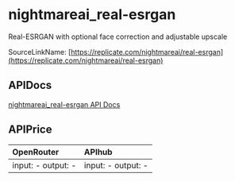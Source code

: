 # nightmareai_real-esrgan

Real-ESRGAN with optional face correction and adjustable upscale

SourceLinkName: [https://replicate.com/nightmareai/real-esrgan](https://replicate.com/nightmareai/real-esrgan)

## APIDocs

[nightmareai_real-esrgan API Docs](../apis/nightmareai_real-esrgan.md)

## APIPrice

| OpenRouter | APIhub |
|:---|:---|
| input: - output: - | input: - output: - |
